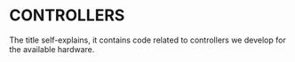 CONTROLLERS
===========

The title self-explains, it contains code related to controllers we develop for the available hardware.